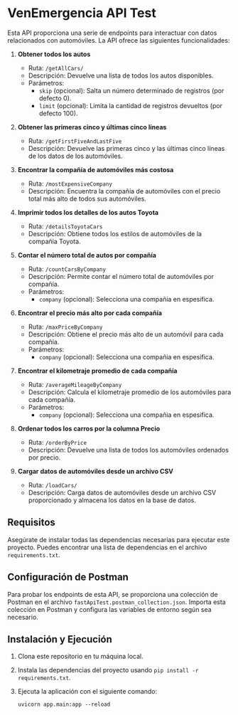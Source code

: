 # VenEmergencia API Test

Esta API proporciona una serie de endpoints para interactuar con datos relacionados con automóviles. La API ofrece las siguientes funcionalidades:

1. **Obtener todos los autos**
   - Ruta: `/getAllCars/`
   - Descripción: Devuelve una lista de todos los autos disponibles.
   - Parámetros:
     - `skip` (opcional): Salta un número determinado de registros (por defecto 0).
     - `limit` (opcional): Limita la cantidad de registros devueltos (por defecto 100).

2. **Obtener las primeras cinco y últimas cinco líneas**
   - Ruta: `/getFirstFiveAndLastFive`
   - Descripción: Devuelve las primeras cinco y las últimas cinco líneas de los datos de los automóviles.

3. **Encontrar la compañía de automóviles más costosa**
   - Ruta: `/mostExpensiveCompany`
   - Descripción: Encuentra la compañía de automóviles con el precio total más alto de todos sus automóviles.

4. **Imprimir todos los detalles de los autos Toyota**
   - Ruta: `/detailsToyotaCars`
   - Descripción: Obtiene todos los estilos de automóviles de la compañía Toyota.

5. **Contar el número total de autos por compañía**
   - Ruta: `/countCarsByCompany`
   - Descripción: Permite contar el número total de automóviles por compañía.
   - Parámetros:
     - `company` (opcional): Selecciona una compañia en espesifica.

6. **Encontrar el precio más alto por cada compañía**
   - Ruta: `/maxPriceByCompany`
   - Descripción: Obtiene el precio más alto de un automóvil para cada compañía.
   - Parámetros:
     - `company` (opcional): Selecciona una compañia en espesifica.

7. **Encontrar el kilometraje promedio de cada compañía**
   - Ruta: `/averageMileageByCompany`
   - Descripción: Calcula el kilometraje promedio de los automóviles para cada compañía.
   - Parámetros:
     - `company` (opcional): Selecciona una compañia en espesifica.

8. **Ordenar todos los carros por la columna Precio**
   - Ruta: `/orderByPrice`
   - Descripción: Devuelve una lista de todos los automóviles ordenados por precio.

9. **Cargar datos de automóviles desde un archivo CSV**
   - Ruta: `/loadCars/`
   - Descripción: Carga datos de automóviles desde un archivo CSV proporcionado y almacena los datos en la base de datos.

## Requisitos

Asegúrate de instalar todas las dependencias necesarias para ejecutar este proyecto. Puedes encontrar una lista de dependencias en el archivo `requirements.txt`.

## Configuración de Postman

Para probar los endpoints de esta API, se proporciona una colección de Postman en el archivo `fastApiTest.postman_collection.json`. Importa esta colección en Postman y configura las variables de entorno según sea necesario.

## Instalación y Ejecución

1. Clona este repositorio en tu máquina local.
2. Instala las dependencias del proyecto usando `pip install -r requirements.txt`.
3. Ejecuta la aplicación con el siguiente comando:

   ```shell
   uvicorn app.main:app --reload
